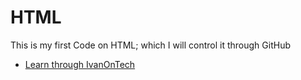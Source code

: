 # HTML
This is my first Code on HTML; which I will control it through GitHub
- [Learn through IvanOnTech](https://academy.ivanontech.com) 
